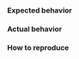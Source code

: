 <!--
Thanks for opening an issue! A few things to keep in mind:

- The issue tracker is only for bugs and feature requests.
- Before reporting a bug, please search all issues, closed and open, and try reproducing your issue against
  the latest version.
-->

### Expected behavior

<!-- What do you think should happen? -->

### Actual behavior

<!-- What actually happens? -->

### How to reproduce

<!-- 

Your best chance of getting this bug looked at quickly is to provide a **code sample** or an **executable test case** demonstrating the expected behavior that is not occurring.

See CONTRIBUTING for more details.

-->